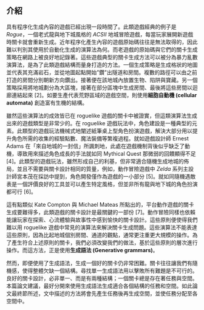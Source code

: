 ## 介紹

具有程序化生成內容的遊戲已經出現一段時間了。此類遊戲經典的例子是 *Rogue*，一個老式龍與地下城風格的 *ACSII* 地城冒險遊戲，每當玩家展開新遊戲時關卡就會重新生成。近年程序化產生內容的遊戲原始碼往往是無法取得的，因此難以判別其使用於自動化生成的演算法為何。而老遊戲的原始碼與它們的關卡生成策略在網路上被良好地記錄著。這些遊戲典型的關卡生成方法可以被分為暴力亂數演算法，是為了此類遊戲結構而量身打造的方法。一個生成策略是生成格狀的地圖並代表其充滿岩石，並從地圖起點開始”鑽"出隧道和房間。複數的路徑可以由之前打造的房間分別朝新方向鑽出。接著便在該地城內放置生物、陷阱與寶藏。另一個策略採用將地城劃分為大區塊，接著在部分區塊中生成房間、最後將這些房間以迴廊連結起來 [2]。如要生產代表荒野區域的遊戲空間，則使用**細胞自動機 (cellular automata)** 創造富有生機的結構。

雖然這些演算法的成效皆已在 roguelike 遊戲的關卡中被證實，但這類演算法生成出來的遊戲類型是非常少的。在 roguelike 遊戲玩法中，角色建設是一種典型的元素。此類型的遊戲玩法機械式地闡述紙筆桌上型角色扮演遊戲，解決大部分用以提升角色所需的收集的經驗點數、魔法裝備等繁複過程。就如遊戲設計師 Ernest Adams 在「來自地城的一封信」所諷刺地，此處在遊戲機制背後似乎缺乏了動機，導致用來描述角色成長的手法就如同 Mythical Quest 那微弱的回饋顯得不足 [4]。此類型的遊戲玩法，雖然形成自己的利基，但非常適合隨機生成地城的佈局，並且不需要與關卡設計相同的質量，例如，動作冒險遊戲中 *Zelda* 系列主設計師宮本茂在採訪中提到，角色開發僅作為遊戲的一小部分 [5]。就如同隨機遇敵表是一個評價良好的工具並可以產生特定風格，但並非所有龍與地下城的角色扮演都可行 [6]。

這有點類似 Kate Compton 與 Michael Mateas 所點出的，平台動作遊戲的關卡生成要難得多，此類遊戲的關卡設計是最關鍵的一部份 [7]。動作冒險同樣也依賴能讓玩家在探索、心流體驗與故事性中感到愉快的關卡設計。這些原則便使得我們難以用 roguelike 遊戲中常見的演算法來解決關卡生成問題。這些演算法不能表達這些原則，因為比起地城個別房間、通道的觀點，通常更注重更大規模的操作。為了產生符合上述原則的關卡，我們必須改變我們的做法，基於這些原則的層次進行操作。而這方法，正是使用**生成語法 (Generative grammars)**。

然而，即便使用了生成語法，生成一個好的關卡仍非常困難。關卡往往讓我們有隨機感，使得整體欠缺一個結構。尋找單一生成語法用以擊敗所有難題是不可行的。良好的關卡設計，必非單一、而是有兩種結構；一個關卡總是存在著任務與空間。本篇論文建議，最好分開來使用生成語法生成適合各個結構的任務和空間。如此論文最終節所述，文中描述的方法將會先產生任務後再生成空間，並使任務分配至各空間中。
